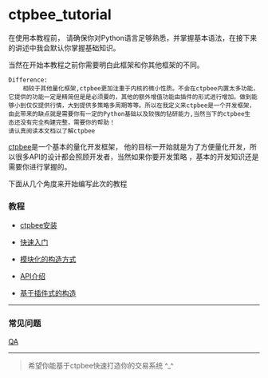 # ctpbee_tutorial

在使用本教程前， 请确保你对Python语言足够熟悉，并掌握基本语法，在接下来的讲述中我会默认你掌握基础知识。

当然在开始本教程之前你需要明白此框架和你其他框架的不同。
```text
Difference:
    相较于其他量化框架,ctpbee更加注重于内核的微小性质。不会在ctpbee内置太多功能，
它提供的功能一定是精简但是是必须要的，其他的额外增值功能由插件的形式进行增加。做到能
够小到仅仅提供行情，大到提供多策略多周期等等。所以在我定义来ctpbee是一个开发框架，
由此带来的缺点就是需要你有一定的Python基础以及较强的钻研能力,当然当下的ctpbee生
态还没有完全构建完整，需要你的帮助！
请认真阅读本文档以了解ctpbee
```

[ctpbee](https://github.com/ctpbee/ctpbee)是一个基本的量化开发框架， 他的目标一开始就是为了方便量化开发，所以很多API的设计都会照顾开发者，当然如果你要开发策略 ，基本的开发知识还是需要你进行掌握的。

下面从几个角度来开始编写此次的教程 
### 教程 
- [ctpbee安装](install.md)

- [快速入门](demo.md)

- [模块化的构造方式](module.md)

- [API介绍](API.md)

- [基于插件式的构造](plugin.md)

---
### 常见问题
[QA](error.md)


---
  

 >  希望你能基于ctpbee快速打造你的交易系统 ^_^



